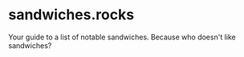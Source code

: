 # sandwiches.rocks

Your guide to a list of notable sandwiches. Because who doesn't like sandwiches? 
